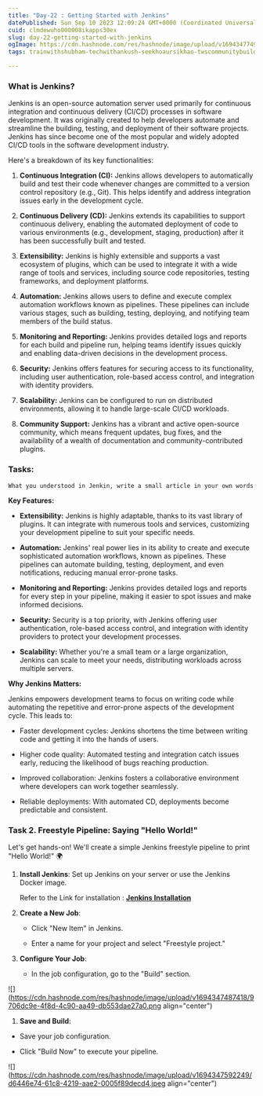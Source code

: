 ```yaml
---
title: "Day-22 : Getting Started with Jenkins"
datePublished: Sun Sep 10 2023 12:09:24 GMT+0000 (Coordinated Universal Time)
cuid: clmdewuho000008ikapps30ex
slug: day-22-getting-started-with-jenkins
ogImage: https://cdn.hashnode.com/res/hashnode/image/upload/v1694347749262/f4086b52-e2b4-423d-b599-a82de5028f8a.png
tags: trainwithshubham-techwithankush-seekhoaursikhao-twscommunitybuilders-90daysofdevops-connections-growth-community-learning-linkedin-devops-awsdevops-awscloud-awscommunity-aws-docker-dockercontainer-dockerhub-kubernetescluster-kubernetesservices-kubernetes-jenkins-ansible-ansibleautomates-linuxsystemadministration-linuxfoundation-linux-git-github-terraform-grafana-prometheus-cicd-cicdpipelines

---
```


### What is Jenkins?

  
Jenkins is an open-source automation server used primarily for continuous integration and continuous delivery (CI/CD) processes in software development. It was originally created to help developers automate and streamline the building, testing, and deployment of their software projects. Jenkins has since become one of the most popular and widely adopted CI/CD tools in the software development industry.

Here's a breakdown of its key functionalities:

1. **Continuous Integration (CI):** Jenkins allows developers to automatically build and test their code whenever changes are committed to a version control repository (e.g., Git). This helps identify and address integration issues early in the development cycle.
    
2. **Continuous Delivery (CD):** Jenkins extends its capabilities to support continuous delivery, enabling the automated deployment of code to various environments (e.g., development, staging, production) after it has been successfully built and tested.
    
3. **Extensibility:** Jenkins is highly extensible and supports a vast ecosystem of plugins, which can be used to integrate it with a wide range of tools and services, including source code repositories, testing frameworks, and deployment platforms.
    
4. **Automation:** Jenkins allows users to define and execute complex automation workflows known as pipelines. These pipelines can include various stages, such as building, testing, deploying, and notifying team members of the build status.
    
5. **Monitoring and Reporting:** Jenkins provides detailed logs and reports for each build and pipeline run, helping teams identify issues quickly and enabling data-driven decisions in the development process.
    
6. **Security:** Jenkins offers features for securing access to its functionality, including user authentication, role-based access control, and integration with identity providers.
    
7. **Scalability:** Jenkins can be configured to run on distributed environments, allowing it to handle large-scale CI/CD workloads.
    
8. **Community Support:** Jenkins has a vibrant and active open-source community, which means frequent updates, bug fixes, and the availability of a wealth of documentation and community-contributed plugins.
    

### Tasks:

```abap
What you understood in Jenkin, write a small article in your own words 
```

**Key Features:**

* **Extensibility:** Jenkins is highly adaptable, thanks to its vast library of plugins. It can integrate with numerous tools and services, customizing your development pipeline to suit your specific needs.
    
* **Automation:** Jenkins' real power lies in its ability to create and execute sophisticated automation workflows, known as pipelines. These pipelines can automate building, testing, deployment, and even notifications, reducing manual error-prone tasks.
    
* **Monitoring and Reporting:** Jenkins provides detailed logs and reports for every step in your pipeline, making it easier to spot issues and make informed decisions.
    
* **Security:** Security is a top priority, with Jenkins offering user authentication, role-based access control, and integration with identity providers to protect your development processes.
    
* **Scalability:** Whether you're a small team or a large organization, Jenkins can scale to meet your needs, distributing workloads across multiple servers.
    

**Why Jenkins Matters:**

Jenkins empowers development teams to focus on writing code while automating the repetitive and error-prone aspects of the development cycle. This leads to:

* Faster development cycles: Jenkins shortens the time between writing code and getting it into the hands of users.
    
* Higher code quality: Automated testing and integration catch issues early, reducing the likelihood of bugs reaching production.
    
* Improved collaboration: Jenkins fosters a collaborative environment where developers can work together seamlessly.
    
* Reliable deployments: With automated CD, deployments become predictable and consistent.
    

### **Task 2. Freestyle Pipeline: Saying "Hello World!"**

Let's get hands-on! We'll create a simple Jenkins freestyle pipeline to print "Hello World!" 🌍

1. **Install Jenkins**: Set up Jenkins on your server or use the Jenkins Docker image.
    
    Refer to the Link for installation : [**Jenkins Installation**](https://www.jenkins.io/doc/book/installing/linux/)
    
2. **Create a New Job**:
    
    * Click "New Item" in Jenkins.
        
    * Enter a name for your project and select "Freestyle project."
        
3. **Configure Your Job**:
    
    * In the job configuration, go to the "Build" section.
        

![](https://cdn.hashnode.com/res/hashnode/image/upload/v1694347487418/9706dc9e-4f8d-4c90-aa49-db553dae27a0.png align="center")

1. **Save and Build**:
    

* Save your job configuration.
    
* Click "Build Now" to execute your pipeline.
    

![](https://cdn.hashnode.com/res/hashnode/image/upload/v1694347592249/d6446e74-61c8-4219-aae2-0005f89decd4.jpeg align="center")